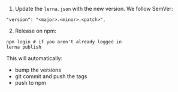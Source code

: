 1. Update the `lerna.json` with the new version. We follow SemVer:

```
"version": "<major>.<minor>.<patch>",
```

2. Release on npm:

```
npm login # if you aren't already logged in
lerna publish
```

This will automatically: 

- bump the versions
- git commit and push the tags
- push to npm
